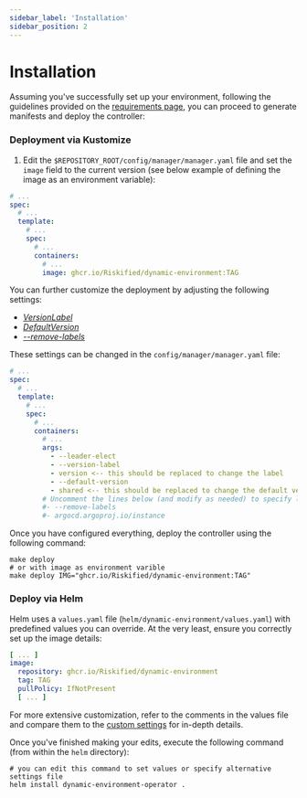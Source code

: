 ```yaml
---
sidebar_label: 'Installation'
sidebar_position: 2
---
```


# Installation

Assuming you've successfully set up your environment, following the guidelines provided on
the [requirements page](requirements.md), you can proceed to generate manifests and deploy the
controller:

### Deployment via Kustomize

1. Edit the `$REPOSITORY_ROOT/config/manager/manager.yaml` file and set the `image` field to the
   current version (see below example of defining the image as an environment variable):

```yaml
# ...
spec:
  # ...
  template:
    # ...
    spec:
      # ...
      containers:
        # ...
        image: ghcr.io/Riskified/dynamic-environment:TAG
```

You can further customize the deployment by adjusting the following settings:

* [_VersionLabel_](../references/custom-settings.md#versionlabel-and-defaultversion)
* [_DefaultVersion_](../references/custom-settings.md#versionlabel-and-defaultversion)
* [_--remove-labels_](../references/custom-settings.md#labels-to-remove-when-creating-overriding-deployments)

These settings can be changed in the `config/manager/manager.yaml` file:

```yaml
# ...
spec:
  # ...
  template:
    # ...
    spec:
      # ...
      containers:
        # ...
        args:
          - --leader-elect
          - --version-label
          - version <-- this should be replaced to change the label
          - --default-version
          - shared <-- this should be replaced to change the default version
        # Uncomment the lines below (and modify as needed) to specify labels to be removed (comma-separated list)
        #- --remove-labels
        #- argocd.argoproj.io/instance
```

Once you have configured everything, deploy the controller using the following command:

```shell
make deploy
# or with image as environment varible
make deploy IMG="ghcr.io/Riskified/dynamic-environment:TAG"
```

### Deploy via Helm

Helm uses a `values.yaml` file (`helm/dynamic-environment/values.yaml`) with predefined values
you can override. At the very least, ensure you correctly set up the image details:

```yaml title=values.yaml
[ ... ]
image:
  repository: ghcr.io/Riskified/dynamic-environment
  tag: TAG
  pullPolicy: IfNotPresent
  [ ... ]
```

For more extensive customization, refer to the comments in the values file and compare them to
the [custom settings](../references/custom-settings.md) for in-depth details.

Once you've finished making your edits, execute the following command (from within the `helm`
directory):

```shell
# you can edit this command to set values or specify alternative settings file
helm install dynamic-environment-operator .
```